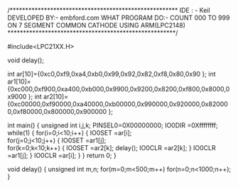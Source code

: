 /******************************************************
IDE : - Keil
DEVELOPED BY:- embford.com
WHAT PROGRAM DO:- COUNT 000 TO 999 ON 7 SEGMENT COMMON 
CATHODE USING ARM(LPC2148)
******************************************************/


#include<LPC21XX.H>

void delay();

int ar[10]={0xc0,0xf9,0xa4,0xb0,0x99,0x92,0x82,0xf8,0x80,0x90 };
int ar1[10]={0xc000,0xf900,0xa400,0xb000,0x9900,0x9200,0x8200,0xf800,0x8000,0x9000 };
int ar2[10]={0xc00000,0xf90000,0xa40000,0xb00000,0x990000,0x920000,0x820000,0xf80000,0x800000,0x900000 };

int main()
  {
      unsigned int i,j,k;
      PINSEL0=0X00000000;
      IO0DIR =0Xffffffff;
      while(1)
        {
            for(i=0;i<10;i++)
              {
                 IO0SET =ar[i];        
                 for(j=0;j<10;j++)
                    {
                         IO0SET =ar1[j];        
                         for(k=0;k<10;k++)
                            {
                                IO0SET =ar2[k];
                                delay();
                                IO0CLR =ar2[k];
                            }
                         IO0CLR =ar1[j];
                    }
                 IO0CLR =ar[i];
             }
        }
      return 0;
   }

void delay()
   { 
      unsigned int m,n;
      for(m=0;m<500;m++)
         for(n=0;n<1000;n++);
   }